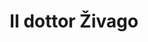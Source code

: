 ---
layout: post
title: Il dottor Živago
director: David Lean
year: 1965
cover: /assets/images/dottor-zivago.jpg
---